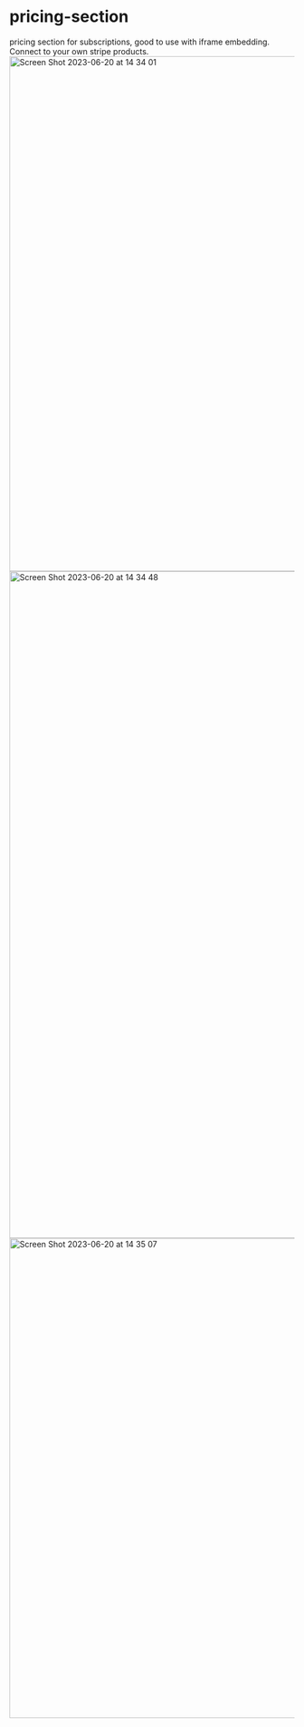 # pricing-section
pricing section for subscriptions, good to use with iframe embedding. Connect to your own stripe products.
<img width="909" alt="Screen Shot 2023-06-20 at 14 34 01" src="https://github.com/Privoce/pricing-section/assets/12148615/75c2bf22-900b-4632-9a3e-c67fec027508">
<img width="1177" alt="Screen Shot 2023-06-20 at 14 34 48" src="https://github.com/Privoce/pricing-section/assets/12148615/eb7be0a1-9546-413d-8294-03589e18da37">
<img width="847" alt="Screen Shot 2023-06-20 at 14 35 07" src="https://github.com/Privoce/pricing-section/assets/12148615/dd4448db-7786-4a8a-93da-29a4f5685f23">

